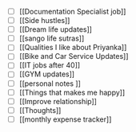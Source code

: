 - [ ]  [[Documentation Specialist job]]
- [ ] [[Side hustles]]
- [ ] [[Dream life updates]]
- [ ] [[sango life sutras]]
- [ ] [[Qualities I like about Priyanka]]
- [ ] [[Bike and Car Service Updates]]
- [ ] [[IT jobs after 40]]
- [ ] [[GYM updates]]
- [ ] [[personal notes ]]
- [ ] [[Things that makes me happy]]
- [ ] [[Improve relationship]]
- [ ] [[Thoughts]]
- [ ] [[monthly expense tracker]]